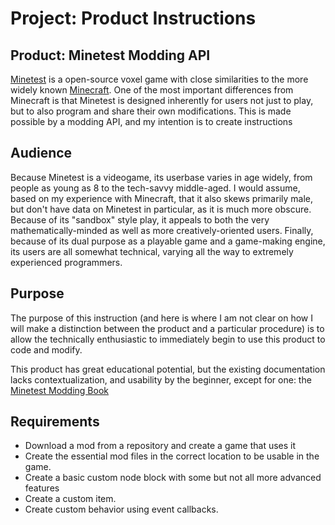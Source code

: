 # Project: Product Instructions

## Product: Minetest Modding API

[Minetest](https://www.minetest.net/) is a open-source voxel game with close similarities to the more widely known [Minecraft](https://www.minecraft.net/). One of the most important differences from Minecraft is that Minetest is designed inherently for users not just to play, but to also program and share their own modifications. This is made possible by a modding API, and my intention is to create instructions

## Audience

Because Minetest is a videogame, its userbase varies in age widely, from people as young as 8 to the tech-savvy middle-aged. I would assume, based on my experience with Minecraft, that it also skews primarily male, but don't have data on Minetest in particular, as it is much more obscure. Because of its "sandbox" style play, it appeals to both the very mathematically-minded as well as more creatively-oriented users. Finally, because of its dual purpose as a playable game and a game-making engine, its users are all somewhat technical, varying all the way to extremely experienced programmers.

## Purpose

The purpose of this instruction (and here is where I am not clear on how I will make a distinction between the product and a particular procedure) is to allow the technically enthusiastic to immediately begin to use this product to code and modify.

This product has great educational potential, but the existing documentation lacks contextualization, and usability by the beginner, except for one: the [Minetest Modding Book](https://rubenwardy.com/minetest_modding_book/)

## Requirements

- Download a mod from a repository and create a game that uses it
- Create the essential mod files in the correct location to be usable in the game.
- Create a basic custom node block with some but not all more advanced features
- Create a custom item.
- Create custom behavior using event callbacks.
